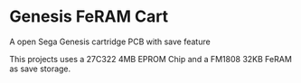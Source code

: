 # Genesis FeRAM Cart
A open Sega Genesis cartridge PCB with save feature

This projects uses a 27C322 4MB EPROM Chip and a FM1808 32KB FeRAM as save storage.
